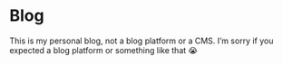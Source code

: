 # Blog
This is my personal blog, not a blog platform or a CMS. I’m sorry if you expected a blog platform or something like that 😭
